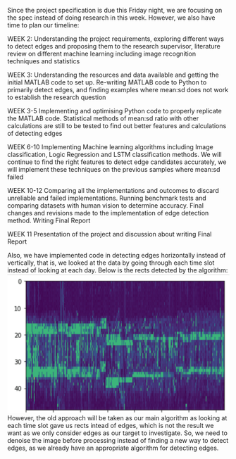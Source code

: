 Since the project specification is due this Friday night, we are focusing on the spec instead of doing research in this week. However, we also have time to plan our timeline:

WEEK 2:
Understanding the project requirements, exploring different ways to detect edges and proposing them to the research supervisor, literature review on different machine learning including image recognition techniques and statistics

WEEK 3:
Understanding the resources and data available and getting the initial MATLAB code to set up. Re-writing MATLAB code to Python to primarily detect edges, and finding examples where mean:sd does not work to establish the research question

WEEK 3-5
Implementing and optimising Python code to properly replicate the MATLAB code. Statistical methods of mean:sd ratio with other calculations are still to be tested to find out better features and calculations of detecting edges

WEEK 6-10
Implementing Machine learning algorithms including Image classification, Logic Regression and LSTM classification methods. We will continue to find the right features to detect edge candidates accurately, we will implement these techniques on the previous samples where mean:sd failed

WEEK 10-12
Comparing all the implementations and outcomes to discard unreliable and failed implementations. Running benchmark tests and comparing datasets with human vision to determine accuracy. Final changes and revisions made to the implementation of edge detection method. Writing Final Report

WEEK 11
Presentation of the project and discussion about writing Final Report


Also, we have implemented code in detecting edges horizontally instead of vertically, that is, we looked at the data by going through each time slot instead of looking at each day. 
Below is the rects detected by the algorithm:
![rect img](/images/rect.jpg)
However, the old approach will be taken as our main algorithm as looking at each time slot gave us rects intead of edges, which is not the result we want as we only consider edges as our target to investigate. So, we need to denoise the image before processing instead of finding a new way to detect edges, as we already have an appropriate algorithm for detecting edges.
